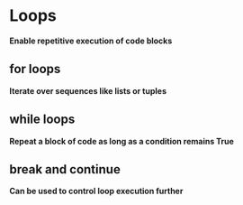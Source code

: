 # Loops
**Enable repetitive execution of code blocks**


## for loops
**Iterate over sequences like lists or tuples**

## while loops
**Repeat a block of code as long as a condition remains True**


## break and continue
**Can be used to control loop execution further**